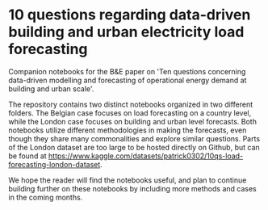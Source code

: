 # 10 questions regarding data-driven building and urban electricity load forecasting
Companion notebooks for the B&amp;E paper on 'Ten questions concerning data-driven modelling and forecasting of operational energy demand at building and urban scale'.

The repository contains two distinct notebooks organized in two different folders. The Belgian case focuses on load forecasting on a country level, while the London case focuses on building and urban level forecasts. Both notebooks utilize different methodologies in making the forecasts, even though they share many commonalities and explore similar questions. Parts of the London dataset are too large to be hosted directly on Github, but can be found at https://www.kaggle.com/datasets/patrick0302/10qs-load-forecasting-london-dataset.

We hope the reader will find the notebooks useful, and plan to continue building further on these notebooks by including more methods and cases in the coming months.
